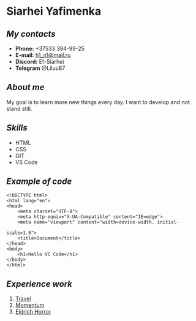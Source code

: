 # Siarhei Yafimenka   

## *My contacts*

+ **Phone:** +37533 394-99-25
+ **E-mail:** h1_n1@mail.ru
+ **Discord:** Ef-Siarhei
+ **Telegram** @Liluu87  

## *About me*
My goal is to learn more new things every day. I want to develop and not stand still.


## *Skills*
+ HTML
+ CSS
+ GIT
+ VS Code

## *Example of code*
```
<!DOCTYPE html>
<html lang="en">
<head>
    <meta charset="UTF-8">
    <meta http-equiv="X-UA-Compatible" content="IE=edge">
    <meta name="viewport" content="width=device-width, initial-

scale=1.0">
    <title>Document</title>
</head>
<body>
    <h1>Hello VC Code</h1>
</body>
</html>
```


## *Experience work*
1. [Travel](https://rolling-scopes-school.github.io/ef-siarhei-JSFEPRESCHOOL2022Q2/travel/)  
2. [Momentum](https://ef-siarhei-momentum.netlify.app/)  
3. [Eldrich Horror](https://ef-siarhei-codejam-eldritch.netlify.app/)